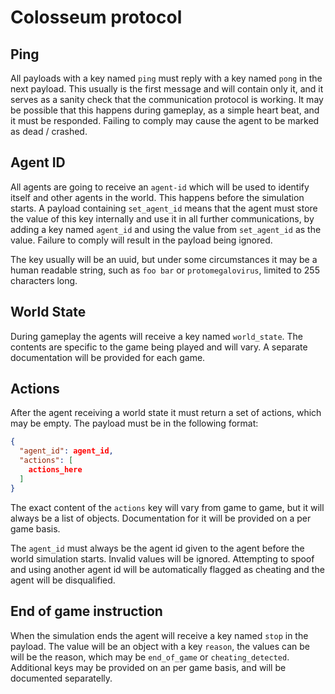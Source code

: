 # Colosseum protocol

## Ping

All payloads with a key named `ping` must reply with a key named `pong` in the
next payload. This usually is the first message and will contain only it, and
it serves as a sanity check that the communication protocol is working. It may
be possible that this happens during gameplay, as a simple heart beat, and it
must be responded. Failing to comply may cause the agent to be marked as dead /
crashed.

## Agent ID

All agents are going to receive an `agent-id` which will be used to identify
itself and other agents in the world. This happens before the simulation
starts.  A payload containing `set_agent_id` means that the agent must store
the value of this key internally and use it in all further communications, by
adding a key named `agent_id` and using the value from `set_agent_id` as the
value. Failure to comply will result in the payload being ignored.

The key usually will be an uuid, but under some circumstances it may be a human
readable string, such as `foo bar` or `protomegalovirus`, limited to 255
characters long.

## World State

During gameplay the agents will receive a key named `world_state`. The contents
are specific to the game being played and will vary. A separate documentation
will be provided for each game.

## Actions

After the agent receiving a world state it must return a set of actions, which
may be empty. The payload must be in the following format:
```json
{
  "agent_id": agent_id,
  "actions": [
    actions_here
  ]
}
```

The exact content of the `actions` key will vary from game to game, but it will
always be a list of objects. Documentation for it will be provided on a per
game basis.

The `agent_id` must always be the agent id given
to the agent before the world simulation starts. Invalid values will be
ignored.  Attempting to spoof and using another agent id will be automatically
flagged as cheating and the agent will be disqualified.

## End of game instruction

When the simulation ends the agent will receive a key named `stop` in the
payload.  The value will be an object with a key `reason`, the values can be
will be the reason, which may be `end_of_game` or `cheating_detected`.
Additional keys may be provided on an per game basis, and will be documented
separatelly.
